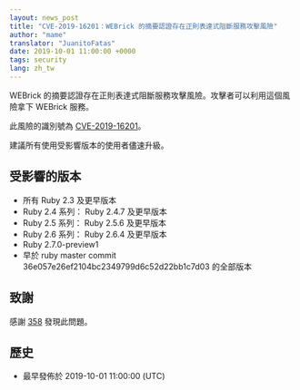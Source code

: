 ```yaml
---
layout: news_post
title: "CVE-2019-16201：WEBrick 的摘要認證存在正則表達式阻斷服務攻擊風險"
author: "mame"
translator: "JuanitoFatas"
date: 2019-10-01 11:00:00 +0000
tags: security
lang: zh_tw
---
```


WEBrick 的摘要認證存在正則表達式阻斷服務攻擊風險。攻擊者可以利用這個風險拿下 WEBrick 服務。

此風險的識別號為 [CVE-2019-16201](https://cve.mitre.org/cgi-bin/cvename.cgi?name=CVE-2019-16201)。

建議所有使用受影響版本的使用者儘速升級。

## 受影響的版本

* 所有 Ruby 2.3 及更早版本
* Ruby 2.4 系列： Ruby 2.4.7 及更早版本
* Ruby 2.5 系列： Ruby 2.5.6 及更早版本
* Ruby 2.6 系列： Ruby 2.6.4 及更早版本
* Ruby 2.7.0-preview1
* 早於 ruby master commit 36e057e26ef2104bc2349799d6c52d22bb1c7d03 的全部版本

## 致謝

感謝 [358](https://hackerone.com/358) 發現此問題。

## 歷史

* 最早發佈於 2019-10-01 11:00:00 (UTC)
